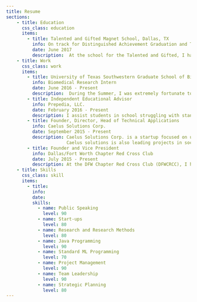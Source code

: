 ```yaml
---
title: Resume
sections:
    - title: Education
      css_class: education
      items:
        - title: Talented and Gifted Magnet School, Dallas, TX
          info: On track for Distinguished Achievement Graduation and Texas Interdisciplinary Endorsement
          date: June 2017
          description:  At the school for the Talented and Gifted, I have consistently challenged myself in a competitive environment. I have taken college level courses in the Humanities (Geography, History, Social Studies, Literature) the Natural Sciences (Chemistry, Biology, Mechanics, Electricity, and Magnetism), Calculus, Computer Science, and Discrete Mathematics along with a Senior Capstone Research class. Despite a challenging course load, I have been able to manage these classes and excel, finding myself ranked highly among my peers in the Class of 2017. The School for the Talented and Gifted has been named the #1 public high school in the nation for the past 5 years by US News and World Report. The Washington Post  considers the school I attend the third most challenging high school in the United States as well. I am very proud to have attended this fine institution and I have learned not only curriculum in these past four years, but also generated a strong work ethic and endurance of all kinds.
    - title: Work
      css_class: work
      items:
        - title: University of Texas Southwestern Graduate School of Biomedical Sciences
          info: Biomedical Research Intern
          date: June 2016 - Present
          description:  During the Summer, I was extremely fortunate to have the ability to perform scientific research through a selective program at UT Southwestern. Once I was accepted to this program, I was paired with a lab, the Goodman Lab in the department of Pharmacology. At this lab, I researched Lipid Droplet biology by exploring how Peripheral Droplet Proteins (Perilipins) affect the interactions of lipid droplets and metabolic enzymes.Through my research, I fostered fulfilling professional relationships with my lab members and Principal investigators. I am continuing research part time to continue my forays in cell and molecular biology.
        - title: Independent Educational Advisor
          info: Prepedia, LLC.
          date: February 2016 - Present
          description: I assist students in school struggling with standardized testing mathematics, chemistry, and biology to restore their confidence in themselves and the material. I find teaching very fulfilling because it gives me perspective on how to understand people, their obstacles, and what I can do to help them overcome their difficulties- title: Independent Educational Advisor- title: Independent Educational Advisor
        - title: Founder, Director, Head of Technical Applications 
          info: Caelus Solutions Corp.
          date: September 2015 - Present
          description: Caelus Solutions Corp. is a startup focused on urban engineering to reduce the amount of residential fire-related casualties by innovative technical applications. My work at this organization involved initially founding it and leading the software development of our prototype system. 
                       Caelus solutions is also leading projects in social media through application design using geolocation services in order to simplify the planning of social interaction.
        - title: Founder and Vice President
          info: Dallas/Fort Worth Chapter Red Cross Club
          date: July 2015 - Present
          description: At the DFW Chapter Red Cross Club (DFWCRCC), I have worked closely with other youth who are interested in helping the community. Through our work, we have brought help to the hungry, destitute, and diseased. We have also put on fundraising events to raise money for the American Red Cross for their national endeavors. We have integrated over 100 youth volunteers in the Red Cross Mission and managed to set up Concert Events to bring ourselves closer to the service of the Community. This has been one of the most difficult and also one of the most experientially rewarding roles of my career so far.  
    - title: Skills
      css_class: skill
      items:
        - title:
          info:
          date:
          skills:
            - name: Public Speaking
              level: 90
            - name: Start-ups 
              level: 80
            - name: Research and Research Methods 
              level: 80
            - name: Java Programming
              level: 90
            - name: Standard ML Programming 
              level: 70
            - name: Project Management
              level: 90
            - name: Team Leadership
              level: 90
            - name: Strategic Planning 
              level: 80
---
```

